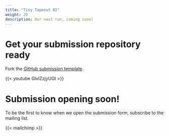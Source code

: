 ```yaml
---
title: "Tiny Tapeout 02"
weight: 20
description: Our next run, coming soon!
---
```


# Get your submission repository ready

Fork the [GitHub submission template](https://github.com/TinyTapeout/tt02-submission-template).

{{< youtube GlvlZzjyUGI >}}

# Submission opening soon!

To be the first to know when we open the submission form, subscribe to the mailing list.

{{< mailchimp >}}
